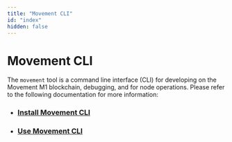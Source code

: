 ```yaml
---
title: "Movement CLI"
id: "index"
hidden: false
---
```


# Movement CLI

The `movement` tool is a command line interface (CLI) for developing on the Movement M1 blockchain, debugging, and for node operations. Please refer to the following documentation for more information:

- ### [Install Movement CLI](install-cli/index.md)

- ### [Use Movement CLI](use-cli/use-movement-cli.md)
